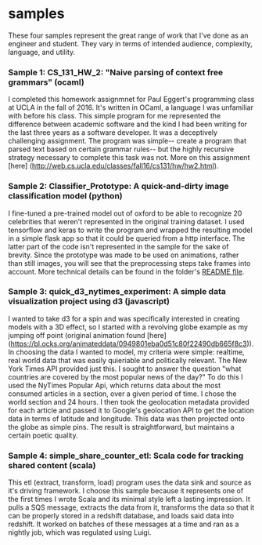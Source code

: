 # samples

These four samples represent the great range of work that I've done as an engineer and student. They vary in terms of intended audience, complexity, language, and utility. 

### Sample 1: CS_131_HW_2: "Naive parsing of context free grammars" (ocaml)
I completed this homework assignmnet for Paul Eggert's programming class at UCLA in the fall of 2016. It's written in OCaml, a language I was unfamiliar with before his class. This simple program for me represented the difference between academic software and the kind I had been writing for the last three years as a software developer. It was a deceptively challenging assignment. The program was simple-- create a program that parsed text based on certain grammar rules-- but the highly recursive strategy necessary to complete this task was not. More on this assignment [here] (http://web.cs.ucla.edu/classes/fall16/cs131/hw/hw2.html).

### Sample 2: Classifier_Prototype: A quick-and-dirty image classification model (python)
I fine-tuned a pre-trained model out of oxford to be able to recognize 20 celebrities that weren't represented in the original training dataset. I used tensorflow and keras to write the program and wrapped the resulting model in a simple flask app so that it could be queried from a http interface. The latter part of the code isn't represented in the sample for the sake of brevity. Since the prototype was made to be used on animations, rather than still images, you will see that the preprocessing steps take frames into account. More technical details can be found in the folder's [README file](https://github.com/katebell483/samples/blob/master/classifier_prototype/README.md).

### Sample 3: quick_d3_nytimes_experiment: A simple data visualization project using d3 (javascript)
I wanted to take d3 for a spin and was specifically interested in creating models with a 3D effect, so I started with a revolving globe example as my jumping off point (original animation found [here] (https://bl.ocks.org/animateddata/0949801eba0d51c80f22490db665f8c3)). In choosing the data I wanted to model, my criteria were simple: realtime, real world data that was easily quieriable and politically relevant. The New York Times API provided just this. I sought to answer the question "what countries are covered by the most popular news of the day?" To do this I used the NyTimes Popular Api, which returns data about the most consumed articles in a section, over a given period of time. I chose the world section and 24 hours. I then took the geolocation metadata provided for each article and passed it to Google's geolocation API to get the location data in terms of latitude and longitude. This data was then projected onto the globe as simple pins. The result is straightforward, but maintains a certain poetic quality. 

### Sample 4: simple_share_counter_etl: Scala code for tracking shared content (scala)
This etl (extract, transform, load) program uses the data sink and source as it's driving framework. I choose this sample because it represents one of the first times I wrote Scala and its minimal style left a lasting impression.  It pulls a SQS message, extracts the data from it, transforms the data so that it can be properly stored in a redshift database, and loads said data into redshift. It worked on batches of these messages at a time and ran as a nightly job, which was regulated using Luigi. 
